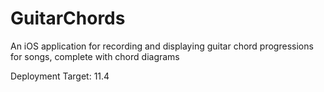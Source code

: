 # GuitarChords

An iOS application for recording and displaying guitar chord progressions for songs, complete with chord diagrams

Deployment Target: 11.4
